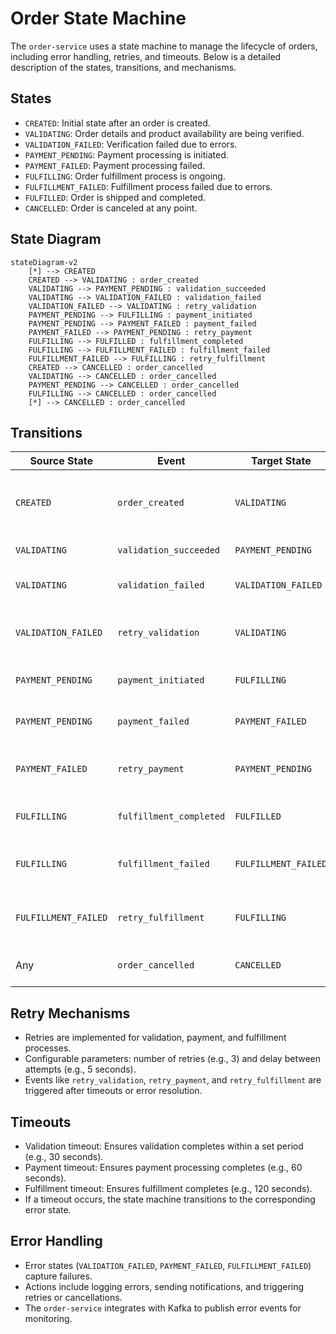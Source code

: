 # Order State Machine

The `order-service` uses a state machine to manage the lifecycle of orders, including error handling, retries, and timeouts. Below is a detailed description of the states, transitions, and mechanisms.

## States
- `CREATED`: Initial state after an order is created.
- `VALIDATING`: Order details and product availability are being verified.
- `VALIDATION_FAILED`: Verification failed due to errors.
- `PAYMENT_PENDING`: Payment processing is initiated.
- `PAYMENT_FAILED`: Payment processing failed.
- `FULFILLING`: Order fulfillment process is ongoing.
- `FULFILLMENT_FAILED`: Fulfillment process failed due to errors.
- `FULFILLED`: Order is shipped and completed.
- `CANCELLED`: Order is canceled at any point.

## State Diagram

```mermaid
stateDiagram-v2
    [*] --> CREATED
    CREATED --> VALIDATING : order_created
    VALIDATING --> PAYMENT_PENDING : validation_succeeded
    VALIDATING --> VALIDATION_FAILED : validation_failed
    VALIDATION_FAILED --> VALIDATING : retry_validation
    PAYMENT_PENDING --> FULFILLING : payment_initiated
    PAYMENT_PENDING --> PAYMENT_FAILED : payment_failed
    PAYMENT_FAILED --> PAYMENT_PENDING : retry_payment
    FULFILLING --> FULFILLED : fulfillment_completed
    FULFILLING --> FULFILLMENT_FAILED : fulfillment_failed
    FULFILLMENT_FAILED --> FULFILLING : retry_fulfillment
    CREATED --> CANCELLED : order_cancelled
    VALIDATING --> CANCELLED : order_cancelled
    PAYMENT_PENDING --> CANCELLED : order_cancelled
    FULFILLING --> CANCELLED : order_cancelled
    [*] --> CANCELLED : order_cancelled
```

## Transitions

| Source State         | Event                   | Target State         | Description                                          | Retry | Timeout             |
|----------------------|-------------------------|----------------------|------------------------------------------------------|-------|---------------------|
| `CREATED`            | `order_created`         | `VALIDATING`         | Order details and product availability are verified. | N/A   | Validation timeout  |
| `VALIDATING`         | `validation_succeeded`  | `PAYMENT_PENDING`    | Successful verification.                             | N/A   | N/A                 |
| `VALIDATING`         | `validation_failed`     | `VALIDATION_FAILED`  | Verification errors occurred.                        | Yes   | N/A                 |
| `VALIDATION_FAILED`  | `retry_validation`      | `VALIDATING`         | Retrying validation after error resolution.          | N/A   | Validation timeout  |
| `PAYMENT_PENDING`    | `payment_initiated`     | `FULFILLING`         | Payment processing initiated.                        | Yes   | Payment timeout     |
| `PAYMENT_PENDING`    | `payment_failed`        | `PAYMENT_FAILED`     | Payment processing failed.                           | N/A   | N/A                 |
| `PAYMENT_FAILED`     | `retry_payment`         | `PAYMENT_PENDING`    | Retrying payment after error resolution.             | N/A   | Payment timeout     |
| `FULFILLING`         | `fulfillment_completed` | `FULFILLED`          | Order successfully shipped.                          | N/A   | N/A                 |
| `FULFILLING`         | `fulfillment_failed`    | `FULFILLMENT_FAILED` | Fulfillment process encountered errors.              | Yes   | Fulfillment timeout |
| `FULFILLMENT_FAILED` | `retry_fulfillment`     | `FULFILLING`         | Retrying fulfillment after error resolution.         | N/A   | Fulfillment timeout |
| Any                  | `order_cancelled`       | `CANCELLED`          | Order is canceled at any point.                      | N/A   | N/A                 |

## Retry Mechanisms
- Retries are implemented for validation, payment, and fulfillment processes.
- Configurable parameters: number of retries (e.g., 3) and delay between attempts (e.g., 5 seconds).
- Events like `retry_validation`, `retry_payment`, and `retry_fulfillment` are triggered after timeouts or error resolution.

## Timeouts
- Validation timeout: Ensures validation completes within a set period (e.g., 30 seconds).
- Payment timeout: Ensures payment processing completes (e.g., 60 seconds).
- Fulfillment timeout: Ensures fulfillment completes (e.g., 120 seconds).
- If a timeout occurs, the state machine transitions to the corresponding error state.

## Error Handling
- Error states (`VALIDATION_FAILED`, `PAYMENT_FAILED`, `FULFILLMENT_FAILED`) capture failures.
- Actions include logging errors, sending notifications, and triggering retries or cancellations.
- The `order-service` integrates with Kafka to publish error events for monitoring.